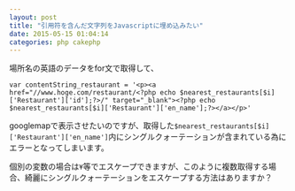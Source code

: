 ```yaml
---
layout: post
title: "引用符を含んだ文字列をJavascriptに埋め込みたい"
date: 2015-05-15 01:04:14
categories: php cakephp
---
```

<p>場所名の英語のデータをfor文で取得して、</p>

<p><code>var contentString_restaurant = '&lt;p&gt;&lt;a href="//www.hoge.com/restaurant/&lt;?php echo $nearest_restaurants[$i]['Restaurant']['id'];?&gt;/" target="_blank"&gt;&lt;?php echo $nearest_restaurants[$i]['Restaurant']['en_name'];?&gt;&lt;/a&gt;&lt;/p&gt;'</code></p>

<p>googlemapで表示させたいのですが、取得した<code>$nearest_restaurants[$i]['Restaurant']['en_name']</code>内にシングルクォーテーションが含まれている為にエラーとなってしまいます。</p>

<p>個別の変数の場合は<code>¥</code>等でエスケープできますが、このように複数取得する場合、綺麗にシングルクォーテーションをエスケープする方法はありますか？</p>
